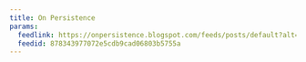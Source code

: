 ```yaml
---
title: On Persistence
params:
  feedlink: https://onpersistence.blogspot.com/feeds/posts/default?alt=rss
  feedid: 878343977072e5cdb9cad06803b5755a
---
```

